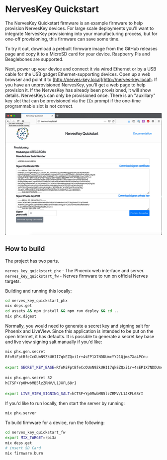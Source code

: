 # NervesKey Quickstart

The NervesKey Quickstart firmware is an example firmware to help provision
NervesKey devices. For large scale deployments you'll want to integrate
NervesKey provisioning into your manufacturing process, but for one-off
provisioning, this firmware can save some time.

To try it out, download a prebuilt firmware image from the GitHub releases page
and copy it to a MicroSD card for your device. Raspberry Pis and Beaglebones are
supported.

Next, power up your device and connect it via wired Ethernet or by a USB cable
for the USB gadget Ethernet-supporting devices. Open up a web browser and point
it to [http://nerves-key.local](http://nerves-key.local). If you have an
unprovisioned NervesKey, you'll get a web page to help provision it. If the
NervesKey has already been provisioned, it will show details. NervesKeys can
only be provisioned once. There is an "auxillary" key slot that can be
provisioned via the `IEx` prompt if the one-time programmable slot is not
correct.

![screenshot](assets/screenshot.jpg)

## How to build

The project has two parts.

`nerves_key_quickstart_phx` - The Phoenix web interface and server.
`nerves_key_quickstart_fw` - Nerves firmware to run on official Nerves targets.

Building and running this locally:

```bash
cd nerves_key_quickstart_phx
mix deps.get
cd assets && npm install && npm run deploy && cd ..
mix phx.digest
```

Normally, you would need to generate a secret key and signing salt for Phoenix
and LiveView. Since this application is intended to be put on the open Internet,
it has defaults. It is possible to generate a secret key base and live view
signing salt manually if you'd like:

```bash
mix phx.gen.secret
RfoMiFptBfeCcOUmN9ZkUHII7qkEZQxi1r+4sEP1X7NDDUmcYY21Qjms7Xa4PCnu

export SECRET_KEY_BASE=RfoMiFptBfeCcOUmN9ZkUHII7qkEZQxi1r+4sEP1X7NDDUmcYY21Qjms7Xa4PCnu

mix phx.gen.secret 32
hCTSF+Yp0MwbMB5lzZRMV/L1JXFL68rI

export LIVE_VIEW_SIGNING_SALT=hCTSF+Yp0MwbMB5lzZRMV/L1JXFL68rI
```

If you'd like to run locally, then start the server by running:

```bash
mix phx.server
```

To build firmware for a device, run the following:

```bash
cd nerves_key_quickstart_fw
export MIX_TARGET=rpi3a
mix deps.get
# insert SD Card
mix firmware.burn
```
